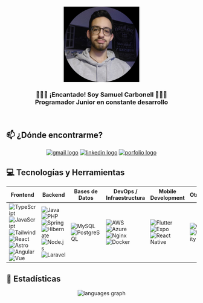 <p align="center">
   <img align="center" width="200" src="https://github.com/SCrbnll/Portfolio/blob/main/public/Me.jpg" />
   <h3 align="center">👨🏻‍💻 ¡Encantado! Soy Samuel Carbonell 👨🏻‍💻<br />Programador Junior en constante desarrollo</h3>
   <br />
</p>

## 📫 ¿Dónde encontrarme?
<div align="left">

   <p align="center">
     <a href="mailto:samuelcarbonell1203@gmail.com" target="_blank"><img src="https://img.shields.io/static/v1?message=Gmail&logo=gmail&label=&color=D14836&logoColor=white&labelColor=&style=for-the-badge" height="35" alt="gmail logo"  /></a>
      <a href="https://linkedin.com/in/samuu-crbnll" target="_blank"><img src="https://img.shields.io/static/v1?message=LinkedIn&logo=linkedin&label=&color=0077B5&logoColor=white&labelColor=&style=for-the-badge" height="35" alt="linkedin logo"/></a>
      <a href="https://samuelcg.com" target="_blank"><img src="https://img.shields.io/static/v1?message=Porfolio&logo=files&label=&color=7600bc&logoColor=white&labelColor=&style=for-the-badge" height="35" alt="porfolio logo"  /></a>
   </p>
</div>

## 💻 Tecnologías y Herramientas

| Frontend                                                                                                                                             | Backend                                                                                                                                                     | Bases de Datos                                                                                       | DevOps / Infraestructura                                                                                                                                       | Mobile Development                                                                                      | Otros                                                                                                                 |
|------------------------------------------------------------------------------------------------------------------------------------------------------|-------------------------------------------------------------------------------------------------------------------------------------------------------------|-------------------------------------------------------------------------------------------------------|---------------------------------------------------------------------------------------------------------------------------------------------------------------|----------------------------------------------------------------------------------------------------------|------------------------------------------------------------------------------------------------------------------------|
| ![TypeScript](https://img.shields.io/badge/TypeScript-3178C6?style=flat-square&logo=typescript&logoColor=white) ![JavaScript](https://img.shields.io/badge/JavaScript-F7DF1E?style=flat-square&logo=javascript&logoColor=white) ![Tailwind](https://img.shields.io/badge/TailwindCSS-38B2AC?style=flat-square&logo=tailwindcss&logoColor=white) ![React](https://img.shields.io/badge/React-61DAFB?style=flat-square&logo=react&logoColor=black) ![Astro](https://img.shields.io/badge/Astro-FF5A03?style=flat-square&logo=astro&logoColor=white) ![Angular](https://img.shields.io/badge/Angular-DD0031?style=flat-square&logo=angular&logoColor=white) ![Vue](https://img.shields.io/badge/Vue-4FC08D?style=flat-square&logo=vuedotjs&logoColor=white) | ![Java](https://img.shields.io/badge/Java-ED8B00?style=flat-square&logo=openjdk&logoColor=white) ![PHP](https://img.shields.io/badge/PHP-777BB4?style=flat-square&logo=php&logoColor=white) ![Spring](https://img.shields.io/badge/Spring_Framework-6DB33F?style=flat-square&logo=spring&logoColor=white) ![Hibernate](https://img.shields.io/badge/Hibernate-59666C?style=flat-square&logo=hibernate&logoColor=white) ![Node.js](https://img.shields.io/badge/Node.js-3C873A?style=flat-square&logo=node.js&logoColor=white) ![Laravel](https://img.shields.io/badge/Laravel-FF2D20?style=flat-square&logo=laravel&logoColor=white) | ![MySQL](https://img.shields.io/badge/MySQL-00000F?style=flat-square&logo=mysql&logoColor=white) ![PostgreSQL](https://img.shields.io/badge/PostgreSQL-336791?style=flat-square&logo=postgresql&logoColor=white) | ![AWS](https://img.shields.io/badge/AWS-FD7E14?style=flat-square&logo=amazon-web-services&logoColor=white) ![Azure](https://img.shields.io/badge/Azure-07405E?style=flat-square&logo=microsoft-azure&logoColor=white) ![Nginx](https://img.shields.io/badge/Nginx-009639?style=flat-square&logo=nginx&logoColor=white) ![Docker](https://img.shields.io/badge/Docker-2496ED?style=flat-square&logo=docker&logoColor=white) | ![Flutter](https://img.shields.io/badge/Flutter-0553B1?style=flat-square&logo=flutter&logoColor=white) ![Expo](https://img.shields.io/badge/Expo-1B1F23?style=flat-square&logo=expo&logoColor=white) ![React Native](https://img.shields.io/badge/React_Native-61DAFB?style=flat-square&logo=react&logoColor=black) | ![C#](https://img.shields.io/badge/CSharp-556472?style=flat-square&logo=sharp&logoColor=white) ![Unity](https://img.shields.io/badge/Unity-000000?style=flat-square&logo=unity&logoColor=white) |


## 🎯 Estadísticas
<div align="center">
  <img src="https://github-readme-stats.vercel.app/api/top-langs?username=SCrbnll&locale=es&hide_title=false&layout=compact&card_width=320&langs_count=5&theme=tokyonight&hide_border=true&order=2" height="200" alt="languages graph"  />
</div>




###
 
